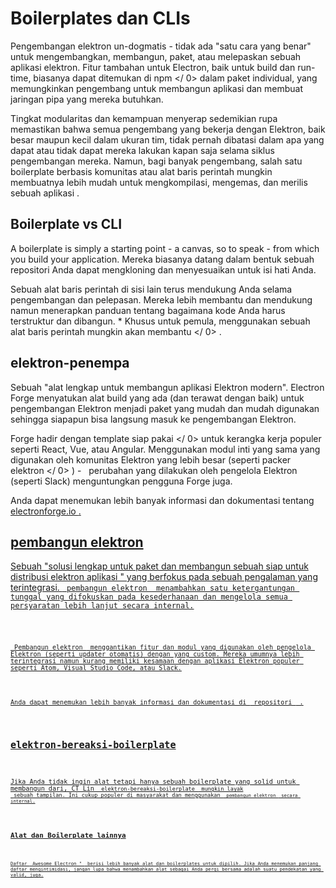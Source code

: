 # Boilerplates dan CLIs

Pengembangan elektron un-dogmatis - tidak ada "satu cara yang benar" untuk mengembangkan, membangun, paket, atau melepaskan sebuah aplikasi elektron. Fitur tambahan untuk Electron, baik untuk build dan run-time, biasanya dapat ditemukan di  npm </ 0> dalam paket individual, yang memungkinkan pengembang untuk membangun aplikasi dan membuat jaringan pipa yang mereka butuhkan.</p> 

Tingkat modularitas dan kemampuan menyerap sedemikian rupa memastikan bahwa semua pengembang yang bekerja dengan Elektron, baik besar maupun kecil dalam ukuran tim, tidak pernah dibatasi dalam apa yang dapat atau tidak dapat mereka lakukan kapan saja selama siklus pengembangan mereka. Namun, bagi banyak pengembang, salah satu boilerplate berbasis komunitas atau alat baris perintah mungkin membuatnya lebih mudah untuk mengkompilasi, mengemas, dan merilis sebuah aplikasi .

## Boilerplate vs CLI

A boilerplate is simply a starting point - a canvas, so to speak - from which you build your application. Mereka biasanya datang dalam bentuk sebuah repositori Anda dapat mengkloning dan menyesuaikan untuk isi hati Anda.

Sebuah alat baris perintah di sisi lain terus mendukung Anda selama pengembangan dan pelepasan. Mereka lebih membantu dan mendukung namun menerapkan panduan tentang bagaimana kode Anda harus terstruktur dan dibangun. * Khusus untuk pemula, menggunakan sebuah alat baris perintah mungkin akan membantu </ 0> .</p> 

## elektron-penempa

Sebuah "alat lengkap untuk membangun aplikasi Elektron modern". Electron Forge menyatukan alat build yang ada (dan terawat dengan baik) untuk pengembangan Elektron menjadi paket yang mudah dan mudah digunakan sehingga siapapun bisa langsung masuk ke pengembangan Elektron.

Forge hadir dengan  template siap pakai </ 0> untuk kerangka kerja populer seperti React, Vue, atau Angular. Menggunakan modul inti yang sama yang digunakan oleh komunitas Elektron yang lebih besar (seperti  packer elektron </ 0> ) -  
perubahan yang dilakukan oleh pengelola Elektron (seperti Slack) menguntungkan pengguna Forge juga.</p>

<p>Anda dapat menemukan lebih banyak informasi dan dokumentasi tentang <a href="https://electronforge.io/"> electronforge.io </ 0> .</p>

<h2>pembangun elektron</h2>

<p>Sebuah "solusi lengkap untuk paket dan membangun sebuah siap untuk distribusi elektron aplikasi " yang berfokus pada sebuah pengalaman yang terintegrasi. <a href="https://github.com/electron-userland/electron-builder"><code> pembangun elektron </ 0> menambahkan satu ketergantungan tunggal yang difokuskan pada kesederhanaan dan mengelola semua persyaratan lebih lanjut secara internal.</p>

<p><code> Pembangun elektron </ 0> menggantikan fitur dan modul yang digunakan oleh pengelola Elektron (seperti updater otomatis) dengan yang custom. Mereka umumnya lebih terintegrasi namun kurang memiliki kesamaan dengan aplikasi Elektron populer seperti Atom, Visual Studio Code, atau Slack.</p>

<p>Anda dapat menemukan lebih banyak informasi dan dokumentasi di <a href="https://github.com/electron-userland/electron-builder"> repositori </ 0> .</p>

<h2>elektron-bereaksi-boilerplate</h2>

<p>Jika Anda tidak ingin alat tetapi hanya sebuah boilerplate yang solid untuk membangun dari, CT Lin <a href="https://github.com/chentsulin/electron-react-boilerplate"><code> elektron-bereaksi-boilerplate </ 0> mungkin layak
 sebuah tampilan. Ini cukup populer di masyarakat dan menggunakan <code> pembangun elektron </ 0> secara 
internal.</p>

<h2>Alat dan Boilerplate lainnya</h2>

<p>Daftar </ strong> Awesome Electron " </ 0> berisi lebih banyak alat dan boilerplates untuk dipilih. Jika Anda menemukan panjang daftar mengintimidasi, jangan lupa bahwa menambahkan alat sebagai Anda pergi bersama adalah suatu pendekatan yang valid, juga.</p>